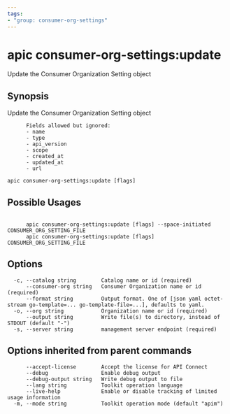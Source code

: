 ```yaml
---
tags:
- "group: consumer-org-settings"
---
```

# apic consumer-org-settings:update

Update the Consumer Organization Setting object

## Synopsis

Update the Consumer Organization Setting object
          
          Fields allowed but ignored:
          - name
          - type
          - api_version
          - scope
          - created_at
          - updated_at
          - url

```
apic consumer-org-settings:update [flags]
```

## Possible Usages

```

      apic consumer-org-settings:update [flags] --space-initiated CONSUMER_ORG_SETTING_FILE
      apic consumer-org-settings:update [flags] CONSUMER_ORG_SETTING_FILE

```

## Options

```
  -c, --catalog string        Catalog name or id (required)
      --consumer-org string   Consumer Organization name or id (required)
      --format string         Output format. One of [json yaml octet-stream go-template=... go-template-file=...], defaults to yaml.
  -o, --org string            Organization name or id (required)
      --output string         Write file(s) to directory, instead of STDOUT (default "-")
  -s, --server string         management server endpoint (required)
```

## Options inherited from parent commands

```
      --accept-license        Accept the license for API Connect
      --debug                 Enable debug output
      --debug-output string   Write debug output to file
      --lang string           Toolkit operation language
      --live-help             Enable or disable tracking of limited usage information
  -m, --mode string           Toolkit operation mode (default "apim")
```
